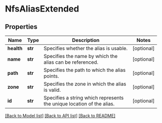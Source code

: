 # NfsAliasExtended

## Properties
Name | Type | Description | Notes
------------ | ------------- | ------------- | -------------
**health** | **str** | Specifies whether the alias is usable. | [optional] 
**name** | **str** | Specifies the name by which the alias can be referenced. | [optional] 
**path** | **str** | Specifies the path to which the alias points. | [optional] 
**zone** | **str** | Specifies the zone in which the alias is valid. | [optional] 
**id** | **str** | Specifies a string which represents the unique location of the alias. | [optional] 

[[Back to Model list]](../README.md#documentation-for-models) [[Back to API list]](../README.md#documentation-for-api-endpoints) [[Back to README]](../README.md)


